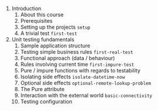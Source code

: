 1. Introduction
    1. About this course
    2. Prerequisites
    3. Setting up the projects `setup`
    4. A trivial test `first-test`
2. Unit testing fundamentals
    1. Sample application structure
    2. Testing simple business rules `first-real-test`
    3. Functional approach (data / behaviour)
    4. Rules involving current time `first-impure-test`
    5. Pure / impure functions with regards to testability
    6. Isolating side effects `isolate-datetime-now`
    7. Optional side effects `optional-remote-lookup-problem`
    8. The Pure attribute
    9. Interaction with the external world `basic-connectivity`
    10. Testing configuration
